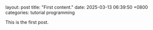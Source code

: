 layout: post
title: "First content."
date: 2025-03-13 06:39:50 +0800
categories: tutorial programming 

This is the first post. 
